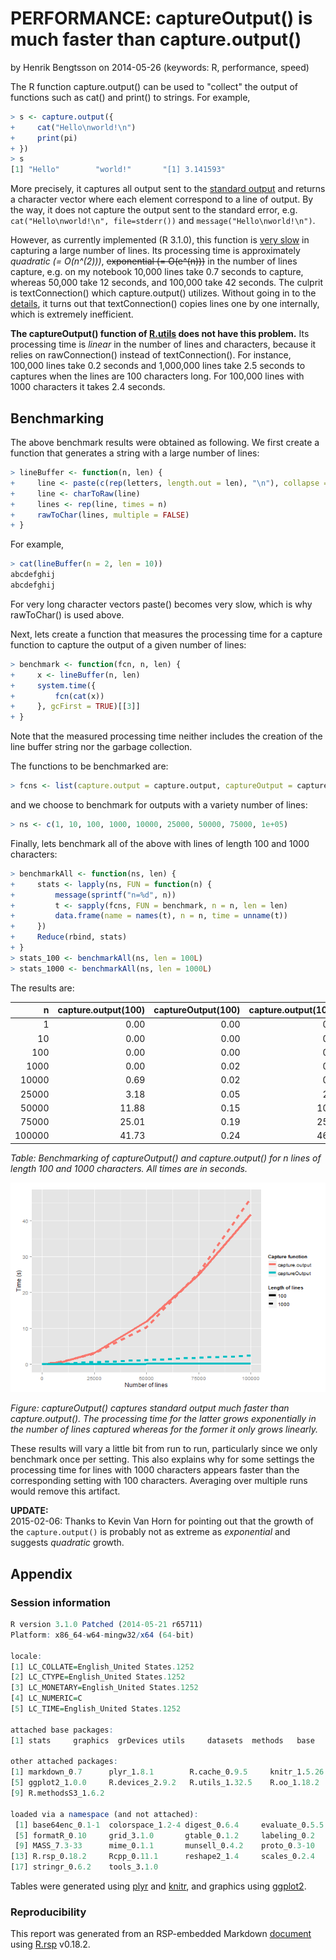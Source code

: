 


# PERFORMANCE: captureOutput() is much faster than capture.output()
by Henrik Bengtsson on 2014-05-26
(keywords: R, performance, speed)

The R function capture.output() can be used to "collect" the output of functions such as cat() and print() to strings.  For example,
```r
> s <- capture.output({
+     cat("Hello\nworld!\n")
+     print(pi)
+ })
> s
[1] "Hello"        "world!"       "[1] 3.141593"
```
More precisely, it captures all output sent to the [standard output](http://www.wikipedia.org/wiki/Standard_streams) and returns a character vector where each element correspond to a line of output.  By the way, it does not capture the output sent to the standard error, e.g. `cat("Hello\nworld!\n", file=stderr())` and `message("Hello\nworld!\n")`.

However, as currently implemented (R 3.1.0), this function is [very slow](https://stat.ethz.ch/pipermail/r-devel/2014-February/068349.html) in capturing a large number of lines. Its processing time is approximately _quadratic (= O(n^(2)))_, ~~exponential (= O(e^(n)))~~ in the number of lines capture, e.g. on my notebook 10,000 lines take 0.7 seconds to capture, whereas 50,000 take 12 seconds, and 100,000 take 42 seconds.  The culprit is textConnection() which capture.output() utilizes.  Without going in to the [details](https://github.com/wch/r-source/blob/R-3-1-branch/src/main/connections.c#L2920-2960), it turns out that textConnection() copies lines one by one internally, which is extremely inefficient.

**The captureOutput() function of [R.utils](http://cran.r-project.org/package=R.utils) does not have this problem.**  Its processing time is _linear_ in the number of lines and characters, because it relies on rawConnection() instead of textConnection().  For instance, 100,000 lines take 0.2 seconds and 1,000,000 lines take 2.5 seconds to captures when the lines are 100 characters long.  For 100,000 lines with 1000 characters it takes 2.4 seconds.

## Benchmarking
The above benchmark results were obtained as following.  We first create a function that generates a string with a large number of lines:
```r
> lineBuffer <- function(n, len) {
+     line <- paste(c(rep(letters, length.out = len), "\n"), collapse = "")
+     line <- charToRaw(line)
+     lines <- rep(line, times = n)
+     rawToChar(lines, multiple = FALSE)
+ }
```
For example,
```r
> cat(lineBuffer(n = 2, len = 10))
abcdefghij
abcdefghij
```
For very long character vectors paste() becomes very slow, which is why rawToChar() is used above.

Next, lets create a function that measures the processing time for a capture function to capture the output of a given number of lines:
```r
> benchmark <- function(fcn, n, len) {
+     x <- lineBuffer(n, len)
+     system.time({
+         fcn(cat(x))
+     }, gcFirst = TRUE)[[3]]
+ }
```
Note that the measured processing time neither includes the creation of the line buffer string nor the garbage collection.


The functions to be benchmarked are:
```r
> fcns <- list(capture.output = capture.output, captureOutput = captureOutput)
```
and we choose to benchmark for outputs with a variety number of lines:
```r
> ns <- c(1, 10, 100, 1000, 10000, 25000, 50000, 75000, 1e+05)
```


Finally, lets benchmark all of the above with lines of length 100 and 1000 characters:
```r
> benchmarkAll <- function(ns, len) {
+     stats <- lapply(ns, FUN = function(n) {
+         message(sprintf("n=%d", n))
+         t <- sapply(fcns, FUN = benchmark, n = n, len = len)
+         data.frame(name = names(t), n = n, time = unname(t))
+     })
+     Reduce(rbind, stats)
+ }
> stats_100 <- benchmarkAll(ns, len = 100L)
> stats_1000 <- benchmarkAll(ns, len = 1000L)
```

The results are:


|      n| capture.output(100)| captureOutput(100)| capture.output(1000)| captureOutput(1000)|
|------:|-------------------:|------------------:|--------------------:|-------------------:|
|      1|                0.00|               0.00|                 0.00|                0.00|
|     10|                0.00|               0.00|                 0.00|                0.00|
|    100|                0.00|               0.00|                 0.01|                0.00|
|   1000|                0.00|               0.02|                 0.02|                0.01|
|  10000|                0.69|               0.02|                 0.80|                0.21|
|  25000|                3.18|               0.05|                 2.99|                0.57|
|  50000|               11.88|               0.15|                10.33|                1.17|
|  75000|               25.01|               0.19|                25.43|                1.80|
| 100000|               41.73|               0.24|                46.34|                2.41|
_Table: Benchmarking of captureOutput() and capture.output() for n lines of length 100 and 1000 characters. All times are in seconds._

![captureOutput_vs_capture.output](figures/captureOutput_vs_capture.output,67760e64d0951ca2124886cd8c257b6c,len=100.png)

_Figure: captureOutput() captures standard output much faster than capture.output().  The processing time for the latter grows exponentially in the number of lines captured whereas for the former it only grows linearly._

These results will vary a little bit from run to run, particularly since we only benchmark once per setting.  This also explains why for some settings the processing time for lines with 1000 characters appears faster than the corresponding setting with 100 characters.  Averaging over multiple runs would remove this artifact.


**UPDATE:**  
2015-02-06: Thanks to Kevin Van Horn for pointing out that the growth of the `capture.output()` is probably not as extreme as _exponential_ and suggests _quadratic_ growth.

## Appendix

### Session information
```r
R version 3.1.0 Patched (2014-05-21 r65711)
Platform: x86_64-w64-mingw32/x64 (64-bit)

locale:
[1] LC_COLLATE=English_United States.1252 
[2] LC_CTYPE=English_United States.1252   
[3] LC_MONETARY=English_United States.1252
[4] LC_NUMERIC=C                          
[5] LC_TIME=English_United States.1252    

attached base packages:
[1] stats     graphics  grDevices utils     datasets  methods   base     

other attached packages:
[1] markdown_0.7      plyr_1.8.1        R.cache_0.9.5     knitr_1.5.26     
[5] ggplot2_1.0.0     R.devices_2.9.2   R.utils_1.32.5    R.oo_1.18.2      
[9] R.methodsS3_1.6.2

loaded via a namespace (and not attached):
 [1] base64enc_0.1-1  colorspace_1.2-4 digest_0.6.4     evaluate_0.5.5  
 [5] formatR_0.10     grid_3.1.0       gtable_0.1.2     labeling_0.2    
 [9] MASS_7.3-33      mime_0.1.1       munsell_0.4.2    proto_0.3-10    
[13] R.rsp_0.18.2     Rcpp_0.11.1      reshape2_1.4     scales_0.2.4    
[17] stringr_0.6.2    tools_3.1.0     
```
Tables were generated using [plyr](http://cran.r-project.org/package=plyr) and [knitr](http://cran.r-project.org/package=knitr),
and graphics using [ggplot2](http://cran.r-project.org/package=ggplot2).

### Reproducibility

This report was generated from an RSP-embedded Markdown [document](https://gist.github.com/HenrikBengtsson/854d13a11a33b3d43ec3/raw/captureOutput.md.rsp) using [R.rsp](http://cran.r-project.org/package=R.rsp) v0.18.2.
<!--
It can be recompiled as `R.rsp::rfile("https://gist.github.com/HenrikBengtsson/854d13a11a33b3d43ec3/raw/captureOutput.md.rsp")`.
-->
